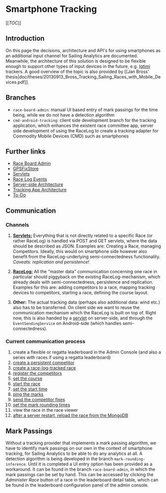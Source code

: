 # Smartphone Tracking

[[_TOC_]]

## Introduction
On this page the decisions, architecture and API's for using smartphones as an additional input channel for Sailing Analytics are documented. Meanwhile, the architecture of this solution is designed to be flexible enough to support other types of input devices in the future, e.g. [Igtimi](http://www.igtimi.com/) trackers. A good overview of the topic is also provided by [[Jan Bross' thesis|doc/theses/20130913_Bross_Tracking_Sailing_Races_with_Mobile_Devices.pdf]].

## Branches
* `race-board-admin`: manual UI based entry of mark passings for the time being, while we do not have a detection algorithm
* `cmd-android-tracking`: client side development branch for the tracking application, which enhances the existent race committee app, server side development of using the RaceLog to create a tracking adapter for Commodity Mobile Devices (CMD) such as smartphones

## Further links
* [Race Board Admin](/wiki/smartphone-tracking/race-board-admin)
* [GPSFixStore](/wiki/smartphone-tracking/gpsfixstore)
* [Servlets](/wiki/smartphone-tracking/servlets)
* [Race Log Events](/wiki/smartphone-tracking/race-log-events)
* [Server-side Architecture](/wiki/smartphone-tracking/server-side-architecture)
* [Tracking App Architecture](/wiki/smartphone-tracking/tracking-app-architecture)
* [To-Do](/wiki/smartphone-tracking/to-do)

## Communication

### Channels

1. [**Servlets:**](/wiki/smartphone-tracking/servlets) Everything that is not directly related to a specific Race (or rather RaceLog) is handled via POST and GET servlets, where the data should be described as JSON. Examples are: Creating a Race, managing Competitors. Ideally, this would on smartphone side however also benefit from the RaceLog-underlying semi-connectedness functionality. _Caveats: replication and persistence!_

2. [**RaceLog:**](wiki/smartphone-tracking/race-log-events) All the "master data" communication concerning one race in particular should piggyback on the existing RaceLog-mechanism, which already deals with semi-connectedness, persistence and replication. Examples for this are: adding competitors to a race, mapping tracking devices to competitors, starting a race, defining the course layout.

3. **Other:** The actual tracking data (perhaps also additional data: wind etc.) also has to be transferred. On client side we want to reuse the communication mechanism which the RaceLog is built on top of. Right now, this is also handed by a [servlet](/wiki/smartphone-tracking/servlets#recordFixes) on server-side, and through the `EventSendingService` on Android-side (which handles semi-connectedness).

### Current communication process
1. create a flexible or regatta leaderboard in the Admin Console (and also a series with races if using a regatta leaderboard)
2. [create a persistent competitor](/wiki/smartphone-tracking/servlets#createPersistentCompetitor)
3. [create a race-log-tracked race](/wiki/smartphone-tracking/servlets#createRace)
4. [register the competitors](/wiki/smartphone-tracking/race-log-events#Persistent-Competitor-Registered)
5. [set the course](/wiki/smartphone-tracking/race-log-events#Course-Design-Changed)
5. [start the race](/wiki/smartphone-tracking/race-log-events#Pre-Race-Phase-Ended)
6. [set the start time](/wiki/smartphone-tracking/race-log-events#Start-Time)
7. [ping the marks](/wiki/smartphone-tracking/servlets#pingMark)
8. [send the competitor fixes](/wiki/smartphone-tracking/servlets#recordFixes)
9. [set the mark rounding times](/wiki/smartphone-tracking/race-board-admin)
10. view the race in the race viewer
11. [after a server restart, reload the race from the MongoDB](/wiki/smartphone-tracking/gpsfixstore)

## Mark Passings
Without a tracking provider that implements a mark passing algorithm, we have to identify mark passings on our own in the context of smartphone tracking, for Sailing Analytics to be able to do any analytics at all. A detection algorithm is being developed in the branch `mark-rounding-inference`. Until it is completed a UI entry option has been provided as a workaround. It can be found in the branch `race-board-admin`, in which the mark passings can be set by hand. This can be accessed by clicking the _Administer Race_ button of a race in the leaderboard detail table, which can be found in the leaderboard configuration panel of the admin console.